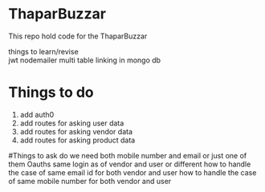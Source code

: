 # ThaparBuzzar
This repo hold code for the ThaparBuzzar 





things to learn/revise\
jwt
nodemailer
multi table linking in mongo db



# Things to do
1) add auth0
2) add routes for asking user data 
3) add routes for asking vendor data
4) add routes for asking product data




#Things to ask 
do we need both mobile number and email or just one of them
Oauths
same login as of vendor and user or different 
how to handle the case of same email id for both vendor and user
how to handle the case of same mobile number for both vendor and user